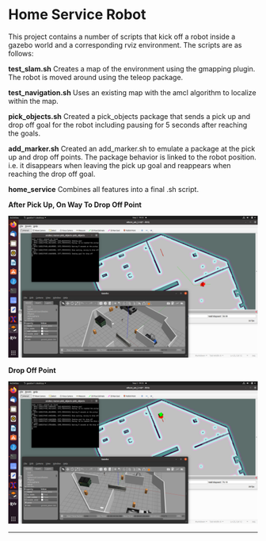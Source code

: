 Home Service Robot
==============================================

This project contains a number of scripts that kick off a robot inside a gazebo world and a corresponding rviz environment. The scripts are as follows:

**test_slam.sh**
Creates a map of the environment using the gmapping plugin. The robot is moved around using the teleop package.

**test_navigation.sh**
Uses an existing map with the amcl algorithm to localize within the map.

**pick_objects.sh**
Created a pick_objects package that sends a pick up and drop off goal for the robot including pausing for 5 seconds after reaching the goals.

**add_marker.sh**
Created an add_marker.sh to emulate a package at the pick up and drop off points. The package behavior is linked to the robot position. i.e. it disappears when leaving the pick up goal and reappears when reaching the drop off goal.

**home_service**
Combines all features into a final .sh script.


**After Pick Up, On Way To Drop Off Point**

![plot](Screenshots/LeftPickUpOnWayToDrop.png)

**Drop Off Point**

![plot](Screenshots/Dropoff.png)

-----------
